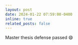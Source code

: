 ```yaml
---
layout: post
date: 2024-01-22 07:59:00-0400
inline: true
related_posts: false
---
```


Master thesis defense passed :smile:
